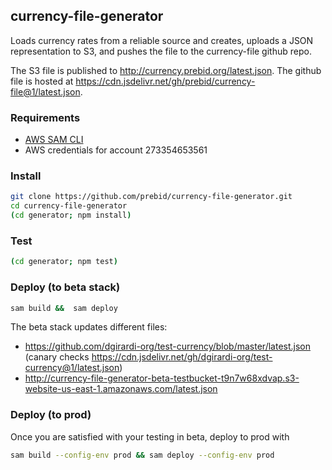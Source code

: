 ## currency-file-generator
Loads currency rates from a reliable source and creates, uploads a JSON representation to S3, and pushes the file to the currency-file github repo.

The S3 file is published to <http://currency.prebid.org/latest.json>.
The github file is hosted at <https://cdn.jsdelivr.net/gh/prebid/currency-file@1/latest.json>.

### Requirements
 - [AWS SAM CLI](https://docs.aws.amazon.com/serverless-application-model/latest/developerguide/install-sam-cli.html)
 - AWS credentials for account 273354653561

### Install
```bash
git clone https://github.com/prebid/currency-file-generator.git
cd currency-file-generator
(cd generator; npm install)
```
        
### Test
```bash
(cd generator; npm test)
```

### Deploy (to beta stack)

```bash
sam build &&  sam deploy
```

The beta stack updates different files:

 - https://github.com/dgirardi-org/test-currency/blob/master/latest.json (canary checks https://cdn.jsdelivr.net/gh/dgirardi-org/test-currency@1/latest.json)
 - http://currency-file-generator-beta-testbucket-t9n7w68xdvap.s3-website-us-east-1.amazonaws.com/latest.json

### Deploy (to prod)

Once you are satisfied with your testing in beta, deploy to prod with

```bash
sam build --config-env prod && sam deploy --config-env prod
```